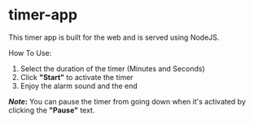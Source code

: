 # timer-app

This timer app is built for the web and is served using NodeJS.

How To Use:

  1. Select the duration of the timer (Minutes and Seconds)
  2. Click __"Start"__ to activate the timer
  3. Enjoy the alarm sound and the end
  
__*Note*:__ You can pause the timer from going down when it's activated by clicking the __"Pause"__ text.
